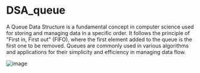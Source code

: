 # DSA_queue

A Queue Data Structure is a fundamental concept in computer science used for storing and managing data in a specific order. It follows the principle of "First in, First out" (FIFO), where the first element added to the queue is the first one to be removed. Queues are commonly used in various algorithms and applications for their simplicity and efficiency in managing data flow.

![image](https://github.com/user-attachments/assets/32670a1a-2f95-462e-a2ff-43139635cc6d)
